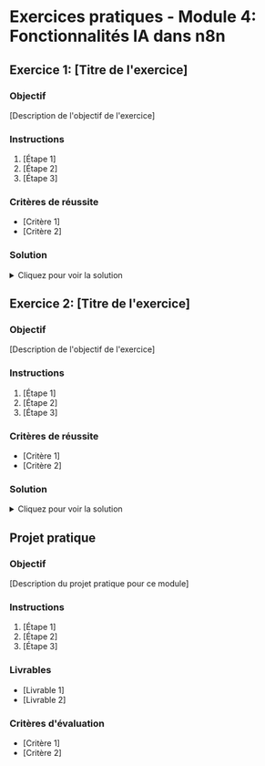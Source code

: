 # Exercices pratiques - Module 4: Fonctionnalités IA dans n8n

## Exercice 1: [Titre de l'exercice]

### Objectif
[Description de l'objectif de l'exercice]

### Instructions
1. [Étape 1]
2. [Étape 2]
3. [Étape 3]

### Critères de réussite
- [Critère 1]
- [Critère 2]

### Solution
<details>
  <summary>Cliquez pour voir la solution</summary>
  
  ```python
  # Code ou étapes de la solution
  ```
</details>

## Exercice 2: [Titre de l'exercice]

### Objectif
[Description de l'objectif de l'exercice]

### Instructions
1. [Étape 1]
2. [Étape 2]
3. [Étape 3]

### Critères de réussite
- [Critère 1]
- [Critère 2]

### Solution
<details>
  <summary>Cliquez pour voir la solution</summary>
  
  ```python
  # Code ou étapes de la solution
  ```
</details>

## Projet pratique

### Objectif
[Description du projet pratique pour ce module]

### Instructions
1. [Étape 1]
2. [Étape 2]
3. [Étape 3]

### Livrables
- [Livrable 1]
- [Livrable 2]

### Critères d'évaluation
- [Critère 1]
- [Critère 2]
